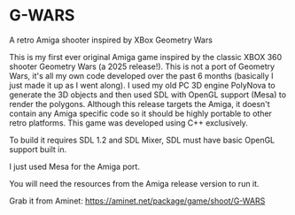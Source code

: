 # G-WARS
A retro Amiga shooter inspired by XBox Geometry Wars 

This is my first ever original Amiga game inspired by the classic
XBOX 360 shooter Geometry Wars (a 2025 release!).
This is not a port of Geometry Wars, it's all my own code developed
over the past 6 months (basically I just made it up as I went along).
I used my old PC 3D engine PolyNova to generate the 3D objects and then
used SDL with OpenGL support (Mesa) to render the polygons.
Although this release targets the Amiga, it doesn't contain any Amiga
specific code so it should be highly portable to other retro platforms.
This game was developed using C++ exclusively.

To build it requires SDL 1.2 and SDL Mixer, SDL must have basic OpenGL
support built in.   

I just used Mesa for the Amiga port.

You will need the resources from the Amiga release version to run it.  

Grab it from Aminet: https://aminet.net/package/game/shoot/G-WARS
